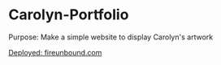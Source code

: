 # Carolyn-Portfolio

Purpose: Make a simple website to display Carolyn's artwork

[Deployed: fireunbound.com](https://www.fireunbound.com)
